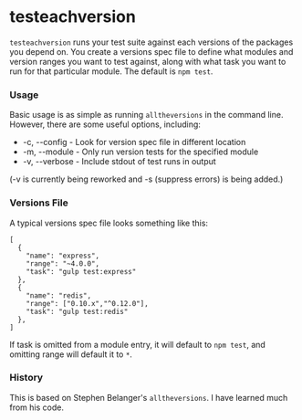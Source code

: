 # testeachversion

`testeachversion` runs your test suite against each versions of the packages you depend on. You create a versions spec file to define what modules and version ranges you want to test against, along with what task you want to run for that particular module. The default is `npm test`.

### Usage

Basic usage is as simple as running `alltheversions` in the command line. However, there are some useful options, including:

- -c, --config - Look for version spec file in different location
- -m, --module - Only run version tests for the specified module
- -v, --verbose - Include stdout of test runs in output

(-v is currently being reworked and -s (suppress errors) is being added.)

### Versions File

A typical versions spec file looks something like this:

```
[
  {
    "name": "express",
    "range": "~4.0.0",
    "task": "gulp test:express"
  },
  {
    "name": "redis",
    "range": ["0.10.x","^0.12.0"],
    "task": "gulp test:redis"
  },
]
```

If task is omitted from a module entry, it will default to `npm test`, and omitting range will default it to `*`.

### History

This is based on Stephen Belanger's `alltheversions`. I have learned much from his code.

